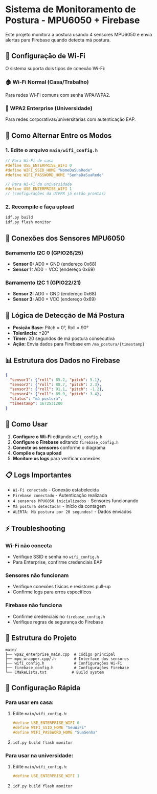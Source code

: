 # Sistema de Monitoramento de Postura - MPU6050 + Firebase

Este projeto monitora a postura usando 4 sensores MPU6050 e envia alertas para Firebase quando detecta má postura.

## 🔧 Configuração de Wi-Fi

O sistema suporta dois tipos de conexão Wi-Fi:

### 🏠 Wi-Fi Normal (Casa/Trabalho)
Para redes Wi-Fi comuns com senha WPA/WPA2.

### 🏫 WPA2 Enterprise (Universidade)
Para redes corporativas/universitárias com autenticação EAP.

## 📝 Como Alternar Entre os Modos

### 1. Edite o arquivo `main/wifi_config.h`

```c
// Para Wi-Fi de casa
#define USE_ENTERPRISE_WIFI 0
#define WIFI_SSID_HOME "NomeDaSuaRede"
#define WIFI_PASSWORD_HOME "SenhaDaSuaRede"

// Para Wi-Fi da universidade
#define USE_ENTERPRISE_WIFI 1
// (configurações da UTFPR já estão prontas)
```

### 2. Recompile e faça upload

```bash
idf.py build
idf.py flash monitor
```

## 🔌 Conexões dos Sensores MPU6050

### Barramento I2C 0 (GPIO26/25)
- **Sensor 0:** AD0 = GND (endereço 0x68)
- **Sensor 1:** AD0 = VCC (endereço 0x69)

### Barramento I2C 1 (GPIO22/21)
- **Sensor 2:** AD0 = GND (endereço 0x68)
- **Sensor 3:** AD0 = VCC (endereço 0x69)

## 🎯 Lógica de Detecção de Má Postura

- **Posição Base:** Pitch = 0°, Roll = 90°
- **Tolerância:** ±20°
- **Timer:** 20 segundos de má postura consecutiva
- **Ação:** Envia dados para Firebase em `/ma_postura/{timestamp}`

## 📊 Estrutura dos Dados no Firebase

```json
{
  "sensor1": {"roll": 85.2, "pitch": 5.1},
  "sensor2": {"roll": 88.7, "pitch": 2.3},
  "sensor3": {"roll": 91.1, "pitch": -1.2},
  "sensor4": {"roll": 89.9, "pitch": 3.4},
  "status": "má postura",
  "timestamp": 1672531200
}
```

## 🚀 Como Usar

1. **Configure o Wi-Fi** editando `wifi_config.h`
2. **Configure o Firebase** editando `firebase_config.h`
3. **Conecte os sensores** conforme o diagrama
4. **Compile e faça upload**
5. **Monitore os logs** para verificar conexões

## 📋 Logs Importantes

- `Wi-Fi conectado` - Conexão estabelecida
- `Firebase conectado` - Autenticação realizada
- `4 sensores MPU6050 inicializados` - Sensores funcionando
- `Má postura detectada!` - Início da contagem
- `ALERTA: Má postura por 20 segundos!` - Dados enviados

## ⚡ Troubleshooting

### Wi-Fi não conecta
- Verifique SSID e senha no `wifi_config.h`
- Para Enterprise, confirme credenciais EAP

### Sensores não funcionam
- Verifique conexões físicas e resistores pull-up
- Confirme logs para erros específicos

### Firebase não funciona
- Confirme credenciais no `firebase_config.h`
- Verifique regras de segurança do Firebase

## 📁 Estrutura do Projeto

```
main/
├── wpa2_enterprise_main.cpp  # Código principal
├── mpu_wrapper.cpp/.h        # Interface dos sensores
├── wifi_config.h             # Configurações Wi-Fi
├── firebase_config.h         # Configurações Firebase
└── CMakeLists.txt           # Build system
```

## 🔑 Configuração Rápida

### Para usar em casa:
1. Edite `main/wifi_config.h`:
   ```c
   #define USE_ENTERPRISE_WIFI 0
   #define WIFI_SSID_HOME "SeuWiFi"
   #define WIFI_PASSWORD_HOME "SuaSenha"
   ```
2. `idf.py build flash monitor`

### Para usar na universidade:
1. Edite `main/wifi_config.h`:
   ```c
   #define USE_ENTERPRISE_WIFI 1
   ```
2. `idf.py build flash monitor`
